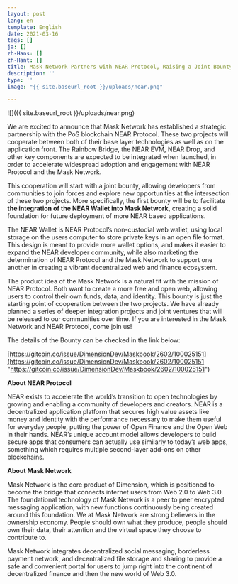 ```yaml
---
layout: post
lang: en
template: English
date: 2021-03-16
tags: []
ja: []
zh-Hans: []
zh-Hant: []
title: Mask Network Partners with NEAR Protocol, Raising a Joint Bounty to Kick it off
description: ''
type: ''
image: "{{ site.baseurl_root }}/uploads/near.png"

---
```

![]({{ site.baseurl_root }}/uploads/near.png)

We are excited to announce that Mask Network has established a strategic partnership with the PoS blockchain NEAR Protocol. These two projects will cooperate between both of their base layer technologies as well as on the application front. The Rainbow Bridge, the NEAR EVM, NEAR Drop, and other key components are expected to be integrated when launched, in order to accelerate widespread adoption and engagement with NEAR Protocol and the Mask Network.

This cooperation will start with a joint bounty, allowing developers from communities to join forces and explore new opportunities at the intersection of these two projects. More specifically, the first bounty will be to facilitate **the integration of the NEAR Wallet into Mask Network,** creating a solid foundation for future deployment of more NEAR based applications.

The NEAR Wallet is NEAR Protocol’s non-custodial web wallet, using local storage on the users computer to store private keys in an open file format. This design is meant to provide more wallet options, and makes it easier to expand the NEAR developer community, while also marketing the determination of NEAR Protocol and the Mask Network to support one another in creating a vibrant decentralized web and finance ecosystem.

The product idea of the Mask Network is a natural fit with the mission of NEAR Protocol. Both want to create a more free and open web, allowing users to control their own funds, data, and identity. This bounty is just the starting point of cooperation between the two projects. We have already planned a series of deeper integration projects and joint ventures that will be released to our communities over time. If you are interested in the Mask Network and NEAR Protocol, come join us!

The details of the Bounty can be checked in the link below:

[https://gitcoin.co/issue/DimensionDev/Maskbook/2602/100025151](https://gitcoin.co/issue/DimensionDev/Maskbook/2602/100025151 "https://gitcoin.co/issue/DimensionDev/Maskbook/2602/100025151")

**About NEAR Protocol**

NEAR exists to accelerate the world’s transition to open technologies by growing and enabling a community of developers and creators. NEAR is a decentralized application platform that secures high value assets like money and identity with the performance necessary to make them useful for everyday people, putting the power of Open Finance and the Open Web in their hands. NEAR’s unique account model allows developers to build secure apps that consumers can actually use similarly to today’s web apps, something which requires multiple second-layer add-ons on other blockchains.

**About Mask Network**

Mask Network is the core product of Dimension, which is positioned to become the bridge that connects internet users from Web 2.0 to Web 3.0. The foundational technology of Mask Network is a peer to peer encrypted messaging application, with new functions continuously being created around this foundation. We at Mask Network are strong believers in the ownership economy. People should own what they produce, people should own their data, their attention and the virtual space they choose to contribute to.

Mask Network integrates decentralized social messaging, borderless payment network, and decentralized file storage and sharing to provide a safe and convenient portal for users to jump right into the continent of decentralized finance and then the new world of Web 3.0.